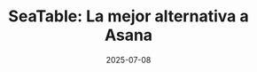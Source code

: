 ---
title: 'SeaTable: La mejor alternativa a Asana'
description: 'Descubra SeaTable como alternativa segura y alemana a Asana para una gestión eficaz de proyectos y equipos. Benefíciese de flujos de trabajo flexibles, en la nube y en las instalaciones, ¡prueba gratuita!'
seo:
    title: 'Alternativa a Asana: protección de datos & flexibilidad & para su equipo de proyecto'
    description: 'Descubra SeaTable como alternativa segura y alemana a Asana para una gestión eficaz de proyectos y equipos. Benefíciese de flujos de trabajo flexibles, en la nube y en las instalaciones, ¡prueba gratuita!'
date: '2025-07-08'
url: '/es/asana-alternativa/'

sections:
    - name: "hero-5"
      weight: 1
      title: 'SeaTable: La mejor alternativa a Asana'
      text: "La gestión de equipos y procesos no tiene por qué ser complicada ni cara. Con SeaTable como alternativa a Asana, tiene a su disposición una herramienta sin código versátil y conforme a la GDPR. Descubra la gestión de procesos del futuro, con una herramienta potente y flexible para procesos ágiles, colaborativos y eficientes."
      classes:
          - bg-white
      template: 932ed68b8ffc4a689819
      buttons:
          - label: "Regístrese ahora gratuitamente y empiece"
            link: 'pages/registration'
            style: primary
          - label: "Conozca las características"
            link: 'pages/functions'

    - name: "content-12"
      weight: 2
      classes: 
        - curved
        - bg-seatable-blue
      title: "La alternativa alemana sin código a Asana"
      subtitle: "Conforme al RGPD, flexible y potente"
      description: "SeaTable es la solución ideal para quien busque una alternativa a Asana, por ejemplo para la gestión de proyectos o tareas."
      items:
        - text: Estructuras de datos personalizables
        - text: Trabajo colaborativo en tiempo real
        - text: Creador de aplicaciones sin código para interfaces fáciles de usar
        - text: Automatizaciones y notificaciones integradas
        - text: Integración sencilla sin esfuerzo informático
        - text: Como solución en la nube o in situ
        - text: 100 % conforme a RGPD con servidores en Alemania
      image: /images/asana-alternative-1.png

    - name: "content-11"
      weight: 4
      title: "Potente alternativa de Asana para marketing"
      subtitle: "Flexible, personalizable y escalable"
      items:
      - text: "SeaTable impresiona como herramienta centralizada de gestión de marketing con una gestión eficaz de las campañas. Gracias a la estructura flexible de la base de datos, las automatizaciones integradas y la colaboración en tiempo real, todos los implicados tienen una visión clara de las medidas en curso en todo momento. La API de SeaTable permite vincular sin problemas las herramientas de marketing existentes, sin esfuerzo informático gracias a la ausencia de código."
      image: /images/asana-marketing.jpg
      image_position: left

    - name: "content-11"
      weight: 5
      title: "SeaTable como herramienta de gestión de proyectos en lugar de Asana"
      subtitle: "Centralizar, automatizar, optimizar"
      items:
      - text: "Como alternativa innovadora a Asana, la solución sin código impresiona por su eficaz gestión de tareas y su transparente visión general del proyecto, que permite a los equipos controlar en todo momento el estado actual de sus tareas. La colaboración en tiempo real permite una colaboración fluida, mientras que vistas flexibles como Kanban o Gantt permiten una visualización intuitiva del progreso del proyecto."
      image: /images/asana-projektportfoliomanagement.jpg

    - name: "content-11"
      weight: 6
      title: "La alternativa a Asana que cumple con el RGPD para los RRHH modernos"
      subtitle: "La gestión digital de RR.HH. más fácil"
      items:
      - text: 'SeaTable es sinónimo de los más altos estándares de protección y seguridad de datos. Por ello, la plataforma combina la protección de datos sensibles y el cumplimiento de la normativa sobre protección de datos con procesos de trabajo transparentes y flexibles para una gestión eficaz de los solicitantes, el registro del tiempo, la gestión de las ausencias y los datos de los empleados.'
      image: /images/asana-hr-1.jpg
      image_position: left

    - name: 'content-4'
      weight: 3 
      title: 'El valor añadido de SeaTable en comparación con Asana'
      subtitle: 'La alternativa ideal a las asanas'
      text: 'En el mundo laboral moderno, impulsado por los datos, es indispensable disponer de herramientas potentes e integradas. Sólo así las empresas pueden presentar los flujos de trabajo de forma transparente y permitir el trabajo colaborativo en tiempo real. Una herramienta popular para ello es el software de gestión de proyectos Asana. SeaTable también se ha establecido con éxito en este ámbito con un enfoque muy claro en la protección de datos, la seguridad de los datos y la flexibilidad. SeaTable es incluso superior como alternativa a Asana, sobre todo en las áreas de protección de datos y flexibilidad.'
      items:
        - headline: 'Trabajo colaborativo en tiempo real'
          text: 'SeaTable es una herramienta de gestión dinámica. Sus equipos pueden establecer procesos, gestionar tareas y trabajar juntos en tiempo real, sin retrasos ni pérdidas de datos.'
          icon: people-group
        - headline: 'Gestione todos los procesos en una sola herramienta'
          text: "SeaTable es infinitamente adaptable y escalable, lo que la convierte en la solución perfecta para las empresas que desean optimizar sus procesos digitales sin necesidad de herramientas o interfaces adicionales de terceros."
          icon: expand
        - headline: "Integración rápida sin esfuerzo de programación"
          text: 'Simplemente regístrese y empiece: SeaTable Cloud está listo para usarse inmediatamente. No necesita interfaces ni una compleja integración de sistemas. Configure SeaTable como lo necesite, sin necesidad de su departamento de TI.'
          icon: code  
        - headline: "Vista de tabla, Kanban, Gantt y más"
          text: 'Estructure sus datos como necesite: en la clásica tabla, como calendario, organigramas, diagrama de Gantt o estructura de árbol. O utilice tableros Kanban como en Asana.'
          icon: list
        - headline: 'Más potente y más barato que Asana'
          text: 'Otra ventaja es el menor coste: una suscripción a SeaTable es significativamente más barata que los precios de Asana. Y con nuestra completa suscripción gratuita, puede utilizar SeaTable como alternativa a Asana sin coste alguno.'
          icon: sack-dollar 
        - headline: 'Estadísticas y cuadros de mando'
          text: "En SeaTable, puede crear estadísticas y cuadros de mando que accedan a varios tableros. Esto le permite implementar una planificación de recursos eficiente y orientada a resultados en SeaTable mejor que en Asana."
          icon: chart-line

    - name: "banner-2"
      weight: 7
      title: "SeaTable está listo para su uso en unos segundos"
      buttons:
           - label: "Regístrese ahora gratuitamente y empiece"
             link: pages/registration
             id: 

    - name: 'content-10'
      weight: 8
      title: 'Alternativa a Asana con una potente API'
      subtitle: "Integraciones estándar"
      description: "La perfecta integración de diversas herramientas y flujos de trabajo automatizados en sus procesos es crucial. SeaTable ofrece una API flexible e integraciones de terceros para ayudarle a automatizar sus flujos de trabajo."
      items:
          - image: '/images/logos/zapier.svg'
          - image: '/images/logos/make.svg'
          - image: '/images/logos/n8n.svg'
          - image: '/images/logos/seatable-api.svg'
    
    - name: 'content-3'
      weight: 9
      title: "Amplias funciones en todos los modelos de precio"
      subtitle: "¿En la nube o autoalojado?"
      description: "Las grandes organizaciones también se benefician de la ausencia de límite en el número de usuarios en todos los modelos de pago de SeaTable, independientemente de si elige SeaTable Cloud o SeaTable Server. Ambas opciones garantizan la máxima seguridad y adaptabilidad para satisfacer sus necesidades específicas."
      items:
          - headline: "SeaTable Cloud"
            text: 'Perfecto para empresas que quieren empezar rápidamente y sin una amplia infraestructura informática: flexible y escalable.'
            image: /images/template-projektplan.png
          - headline: "SeaTable Server"
            text: "Para las empresas que desean mantener un control total sobre sus datos, SeaTable Server ofrece una opción in situ."
            image: /images/template-massnahmenplan.jpg
          - headline: "SeaTable Dedicated"
            text: "Para empresas que necesitan la sencillez de la nube y la flexibilidad de un sistema autoalojado."
            image: /images/asana-dedicated.jpg

    - name: 'content-8'
      weight: 10
      title: "Pruebe la alternativa a Asana con nuestras plantillas gratuitas"
      subtitle: "Plantillas para cada caso de uso"
      description: 'SeaTable ofrece numerosas plantillas gratuitas para ayudarle a empezar a utilizar la alternativa alemana a Asana. Descubra nuestras plantillas de gestión de tareas y proyectos. Importe plantillas a su cuenta de SeaTable con un solo clic.'
      items:
          - text: Plan del proyecto
            image: /images/asana-projektmanagement.jpg
            image_alt: 
          - text: Sistema de tickets
            image: /images/ticketing-system-asana.jpg
            image_alt: 
          - text: Planificador de talleres
            image: /images/workshop-planner-asana.jpg
            image_alt: 
      buttons:
          - label: "Todas las plantillas"
            link: 'templates'
      
    - name: "content-4"
      weight: 11
      title: "La alternativa a Asana que cumple con la RGPD con servidores exclusivamente en Alemania"
      subtitle: 'Seguridad y protección de datos'
      text: "SeaTable Cloud se aloja exclusivamente en servidores alemanes con licencia. Esto hace que SeaTable sea la mejor opción que el software de gestión de proyectos Asana u otras alternativas a Asana, especialmente para las empresas europeas."
      items:
      - icon: terminal
        headline: "Soluciones locales para un control total de los datos"
        text: "No todas las empresas quieren o están autorizadas a almacenar datos sensibles en la nube. Si desea ejecutar una alternativa de Asana autoalojada, SeaTable Server ofrece la misma gama de funciones que la versión en la nube, y usted conserva el control total de sus datos."
      - icon: user-plus
        headline: "Ajustes de seguridad personalizados"
        text: "Configure derechos de acceso y edición individuales y restrinja el acceso a datos sensibles. Junto con la opción de asegurar el inicio de sesión con la autenticación de dos factores, los usuarios aumentan adicionalmente la seguridad de sus datos."
      - icon: fingerprint
        headline: "Autenticación e inicio de sesión único"
        text: "SeaTable admite todas las técnicas de autenticación habituales y permite la autenticación de dos factores y el SSO en todos los modelos de suscripción, a diferencia de la herramienta de gestión de proyectos Asana. Una ventaja especialmente para las empresas que valoran la seguridad de los datos."

    - name: "banner-2"
      weight: 14
      title: "Procesos complejos simplificados - con SeaTable"
      buttons:
           - label: "Regístrese ahora y empiece de inmediato"
             link: pages/registration   

    
    - name: "faq"
      weight: 15
      title: "FAQ - SeaTable como alternativa a Asana"
      items:
          - q: "¿A quién se dirige SeaTable?"
            a: "SeaTable resulta especialmente atractiva para los usuarios que buscan una herramienta de gestión de procesos potente, flexible, versátil y asequible, manteniéndose por debajo del coste de Asana. A través de la automatización y de estructuras y flujos de trabajo personalizables, las empresas pueden hacer que sus procesos sean más rápidos y transparentes y trabajar de forma colaborativa en tiempo real. Con SeaTable como herramienta de gestión de procesos, puede mapearlo todo en una sola plataforma e integrar fácilmente otras herramientas, como un cliente de correo electrónico, sin ningún esfuerzo adicional de programación. Esto convierte a SeaTable en la primera opción entre las alternativas a Asana."
          - q: "¿Es SeaTable adecuado para equipos de cualquier tamaño?"
            a: "Absolutamente, SeaTable es completamente personalizable y escalable. Puede utilizar nuestra plataforma para una amplia gama de tareas y procesos: desde simples listas de comprobación y gestión de proyectos hasta sistemas CRM completos. Esto convierte a SeaTable en la alternativa ideal a la herramienta Asana para evitar los costes del software Asana y utilizar una alternativa Asana gratuita."
          - q: "¿Ofrece SeaTable una versión gratuita?"
            a: "Al igual que Asana, SeaTable puede utilizarse de forma gratuita. Para equipos pequeños de hasta 25 personas, ofrecemos una versión gratuita basada en la nube que ya cuenta con todas las características y funciones y vistas necesarias, ideal como alternativa gratuita a Asana. Con automatizaciones, Universal App Builder, numerosas plantillas gratuitas y formularios integrados, SeaTable Free ofrece un paquete que ninguna alternativa a Asana ofrece de forma gratuita. Y si la versión gratuita ya no es suficiente, puede cambiar fácilmente de suscripción. Puede cambiar a un nivel de suscripción superior en cualquier momento y, al igual que con el periodo de preaviso de Asana, las cancelaciones surten efecto al final del periodo de facturación en curso."
          - q: "¿Está SeaTable disponible en varios idiomas?"
            a: "Para las empresas con equipos multilingües o que operan a nivel internacional, las herramientas multilingües son especialmente importantes. SeaTable está disponible como alternativa a Asana en alemán, inglés, francés y otros idiomas. Para una facilidad de uso óptima, la interfaz de usuario se muestra siempre en el idioma preferido del usuario. Esto significa que la plataforma puede utilizarse fácilmente como alternativa a Asana en alemán o a nivel internacional."
          - q: "¿Es fácil cambiar de Asana a SeaTable?"
            a: "Gracias a nuestra potente API, a través de una plataforma de automatización o utilizando la importación CSV, migrar los datos del software de gestión de proyectos Asana a SeaTable es muy fácil, tanto o más que con otras alternativas a Asana."
          - q: "¿Ofrece SeaTable soporte gratuito?"
            a: "Nuestro equipo de soporte está disponible para responder a cualquier pregunta que pueda tener sobre SeaTable. Puede plantear sus preguntas en el foro o escribir directamente un correo electrónico. Como alternativa alemana a Asana, SeaTable ofrece un paquete de soporte que ninguna alternativa a Asana ofrece."
          - q: "¿Ofrece SeaTable también una vista Kanban?"
            a: "Sí, al igual que la herramienta de gestión de proyectos Asana, SeaTable ofrece tableros Kanban y otras vistas de proyectos. Si está acostumbrado a trabajar con Asana, encontrará fácilmente su camino en SeaTable y se dará cuenta de que una vista SeaTable no es fundamentalmente diferente de un tablero Asana. Todas las vistas están a su disposición independientemente de la suscripción seleccionada. Si hasta ahora ha estado utilizando Asana para la gestión de sus proyectos, puede utilizar SeaTable de forma gratuita como sustituto del software Asana. Sin restricciones en la presentación de sus procesos, SeaTable es la alternativa ideal a la herramienta de gestión de proyectos Asana, o para realizar la planificación de recursos de la misma forma que en Asana."
---            